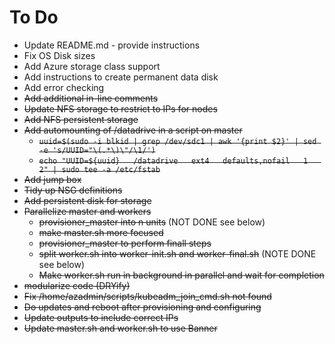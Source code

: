 # To Do
* Update README.md - provide instructions
* Fix OS Disk sizes
* Add Azure storage class support
* Add instructions to create permanent data disk
* Add error checking
* ~~Add additional in-line comments~~
* ~~Update NFS storage to restrict to IPs for nodes~~
* ~~Add NFS persistent storage~~
* ~~Add automounting of /datadrive in a script on master~~
  * ~~`uuid=$(sudo -i blkid | grep /dev/sdc1 | awk '{print $2}' | sed -e 's/UUID="\(.*\)\"/\1/')`~~
  * ~~`echo "UUID=${uuid}   /datadrive   ext4   defaults,nofail   1   2" | sudo tee -a /etc/fstab`~~
* ~~Add jump box~~
* ~~Tidy up NSG definitions~~
* ~~Add persistent disk for storage~~
* ~~Parallelize master and workers~~
  * ~~provisioner_master into n units~~ (NOT DONE see below)
  * ~~make master.sh more focused~~
  * ~~provisioner_master to perform finall steps~~
  * ~~split worker.sh into worker-init.sh and worker-final.sh~~ (NOTE DONE see below)
  * ~~Make worker.sh run in background in parallel and wait for completion~~
* ~~modularize code (DRYify)~~
* ~~Fix /home/azadmin/scripts/kubeadm_join_cmd.sh not found~~
* ~~Do updates and reboot after provisioning and configuring~~
* ~~Update outputs to include correct IPs~~
* ~~Update master.sh and worker.sh to use Banner~~
